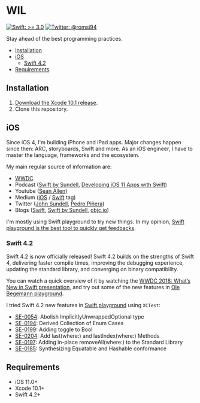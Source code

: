# WIL

[![Swift: >= 3.0](https://img.shields.io/badge/swift-%3E%3D%203.0-orange.svg)](https://medium.com/search?q=Romain%20Asnar%20swift)
[![Twitter: @romsi94](https://img.shields.io/badge/twitter-@romsi94-blue.svg)](https://twitter.com/romsi94)

Stay ahead of the best programming practices.

- [Installation](#installation)
- [iOS](#ios)
	- [Swift 4.2](#swift-4.2)
- [Requirements](#requirements)

## Installation

1. [Download the Xcode 10.1 release](https://developer.apple.com/xcode/download/).
2. Clone this repository.

## iOS

Since iOS 4, I'm building iPhone and iPad apps. Major changes happen since then: ARC, storyboards, Swift and more. As an iOS engineer, I have to master the language, frameworks and the ecosystem.

My main regular source of information are:

- [WWDC](https://developer.apple.com/videos/wwdc2018)
- Podcast ([Swift by Sundell](https://itunes.apple.com/us/podcast/swift-by-sundell/id1267161825?mt=2), [Developing iOS 11 Apps with Swift](https://itunes.apple.com/us/podcast/developing-ios-11-apps-with-swift/id1315130780?mt=2))
- Youtube ([Sean Allen](https://www.youtube.com/channel/UCbTw29mcP12YlTt1EpUaVJw))
- Medium ([iOS](https://medium.com/tag/ios) / [Swift](https://medium.com/tag/swift) tag)
- Twitter ([John Sundell](https://twitter.com/johnsundell), [Pedro Piñera](https://twitter.com/pepibumur))
- Blogs ([Swift](https://swift.org), [Swift by Sundell](https://www.swiftbysundell.com), [objc.io](https://www.objc.io))

I'm mostly using Swift playground to try new things. In my opinion, [Swift playground is the best tool to quickly get feedbacks](https://medium.com/night-shift/spike-and-stabilize-only-works-if-afb3549426db).

### Swift 4.2

Swift 4.2 is now officially released! Swift 4.2 builds on the strengths of Swift 4, delivering faster compile times, improving the debugging experience, updating the standard library, and converging on binary compatibility.

You can watch a quick overview of it by watching the [WWDC 2018: What’s New in Swift presentation](https://developer.apple.com/videos/play/wwdc2018/401/), and try out some of the new features in [Ole Begemann playground](https://github.com/ole/whats-new-in-swift-4-2).

I tried Swift 4.2 new features in [Swift.playground](/Swift.playground) using `XCTest`:

- [SE-0054](https://github.com/apple/swift-evolution/blob/master/proposals/0054-abolish-iuo.md): Abolish ImplicitlyUnwrappedOptional type
- [SE-0194](https://github.com/apple/swift-evolution/blob/master/proposals/0194-derived-collection-of-enum-cases.md "Derived Collection of Enum Cases"): Derived Collection of Enum Cases
-  [SE-0199](https://github.com/apple/swift-evolution/blob/master/proposals/0199-bool-toggle.md): Adding toggle to Bool
-  [SE-0204](https://github.com/apple/swift-evolution/blob/master/proposals/0204-add-last-methods.md): Add last(where:) and lastIndex(where:) Methods
-  [SE-0197](https://github.com/apple/swift-evolution/blob/master/proposals/0197-remove-where.md): Adding in-place removeAll(where:) to the Standard Library
-  [SE-0185](https://github.com/apple/swift-evolution/blob/master/proposals/0185-synthesize-equatable-hashable.md): Synthesizing Equatable and Hashable conformance

## Requirements

- iOS 11.0+
- Xcode 10.1+
- Swift 4.2+
